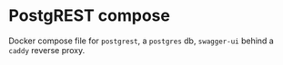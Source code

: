 # PostgREST compose

Docker compose file for `postgrest`, a `postgres` db, `swagger-ui` behind a `caddy` reverse proxy.
